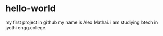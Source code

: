 # hello-world
my first project in github
my name is Alex Mathai. i am studiying btech in jyothi engg.college.
